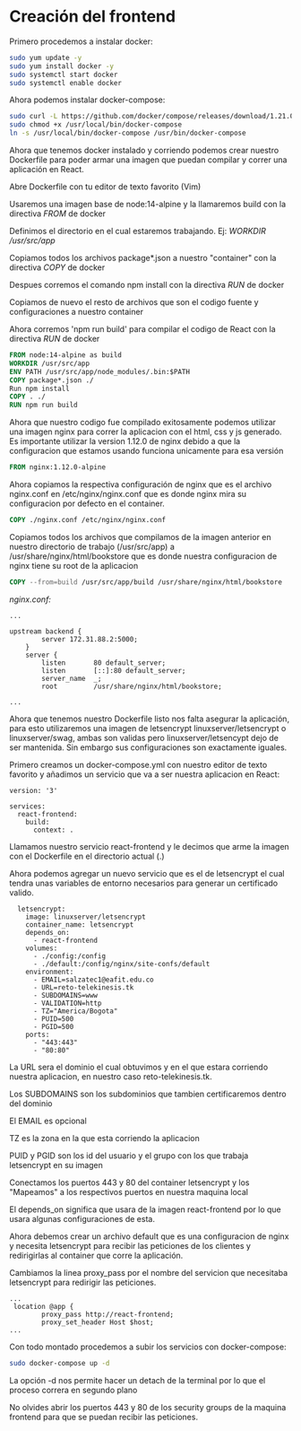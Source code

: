 # Creación del frontend

Primero procedemos a instalar docker:

```bash
sudo yum update -y
sudo yum install docker -y
sudo systemctl start docker
sudo systemctl enable docker
```

Ahora podemos instalar docker-compose:

```bash
sudo curl -L https://github.com/docker/compose/releases/download/1.21.0/docker-compose-`uname -s`-`uname -m` | sudo tee /usr/local/bin/docker-compose
sudo chmod +x /usr/local/bin/docker-compose
ln -s /usr/local/bin/docker-compose /usr/bin/docker-compose
```

Ahora que tenemos docker instalado y corriendo podemos crear nuestro Dockerfile para poder armar una imagen que puedan compilar y correr una aplicación en React.

Abre Dockerfile con tu editor de texto favorito (Vim)

Usaremos una imagen base de node:14-alpine y la llamaremos build con la directiva *FROM* de docker

Definimos el directorio en el cual estaremos trabajando. Ej: *WORKDIR /usr/src/app*

Copiamos todos los archivos package\*.json a nuestro "container" con la directiva *COPY* de docker

Despues corremos el comando npm install con la directiva *RUN* de docker

Copiamos de nuevo el resto de archivos que son el codigo fuente y configuraciones a nuestro container

Ahora corremos 'npm run build' para compilar el codigo de React con la directiva *RUN* de docker

```dockerfile
FROM node:14-alpine as build
WORKDIR /usr/src/app
ENV PATH /usr/src/app/node_modules/.bin:$PATH
COPY package*.json ./
Run npm install
COPY . ./
RUN npm run build
```

Ahora que nuestro codigo fue compilado exitosamente podemos utilizar una imagen nginx para correr la aplicacion con el html, css y js generado.
Es importante utilizar la version 1.12.0 de nginx debido a que la configuracion que estamos usando funciona unicamente para esa versión
```dockerfile
FROM nginx:1.12.0-alpine
```


Ahora copiamos la respectiva configuración de nginx que es el archivo nginx.conf en /etc/nginx/nginx.conf que es donde nginx mira su configuracion por defecto en el container.

```dockerfile
COPY ./nginx.conf /etc/nginx/nginx.conf
```

Copiamos todos los archivos que compilamos de la imagen anterior en nuestro directorio de trabajo (/usr/src/app) a /usr/share/nginx/html/bookstore que es donde nuestra configuracion de nginx tiene su root de la aplicacion

```dockerfile
COPY --from=build /usr/src/app/build /usr/share/nginx/html/bookstore
```

*nginx.conf:*

```
...

upstream backend {
        server 172.31.88.2:5000;
    }
    server {
        listen       80 default_server;
        listen       [::]:80 default_server;
        server_name  _;
        root         /usr/share/nginx/html/bookstore;

...
```

Ahora que tenemos nuestro Dockerfile listo nos falta asegurar la aplicación, para esto utilizaremos una imagen de letsencrypt linuxserver/letsencrypt o linuxserver/swag,
ambas son validas pero linuxserver/letsencypt dejo de ser mantenida. Sin embargo sus configuraciones son exactamente iguales.


Primero creamos un docker-compose.yml con nuestro editor de texto favorito y añadimos un servicio que va a ser nuestra aplicacion en React:


```
version: '3'

services:
  react-frontend:
    build:
      context: .
```

Llamamos nuestro servicio react-frontend y le decimos que arme la imagen con el Dockerfile en el directorio actual (.)

Ahora podemos agregar un nuevo servicio que es el de letsencrypt el cual tendra unas variables de entorno necesarios para generar un certificado valido.

```
  letsencrypt:
    image: linuxserver/letsencrypt
    container_name: letsencrypt
    depends_on:
      - react-frontend
    volumes:
      - ./config:/config
      - ./default:/config/nginx/site-confs/default
    environment:
      - EMAIL=salzatec1@eafit.edu.co
      - URL=reto-telekinesis.tk
      - SUBDOMAINS=www
      - VALIDATION=http
      - TZ="America/Bogota"
      - PUID=500
      - PGID=500
    ports:
      - "443:443"
      - "80:80"
```

La URL sera el dominio el cual obtuvimos y en el que estara corriendo nuestra aplicacion, en nuestro caso reto-telekinesis.tk.

Los SUBDOMAINS son los subdominios que tambien certificaremos dentro del dominio

El EMAIL es opcional

TZ es la zona en la que esta corriendo la aplicacion

PUID y PGID son los id del usuario y el grupo con los que trabaja letsencrypt en su imagen

Conectamos los puertos 443 y 80 del container letsencrypt y los "Mapeamos" a los respectivos puertos en nuestra maquina local

El depends_on significa que usara de la imagen react-frontend por lo que usara algunas configuraciones de esta.

Ahora debemos crear un archivo default que es una configuracion de nginx y necesita letsencrypt para recibir las peticiones de los clientes y redirigirlas al container que corre la aplicación.

Cambiamos la linea proxy_pass por el nombre del servicion que necesitaba letsencrypt para redirigir las peticiones.


```
...
 location @app {
        proxy_pass http://react-frontend;
        proxy_set_header Host $host;
...
```

Con todo montado procedemos a subir los servicios con docker-compose:

```bash
sudo docker-compose up -d
```

La opción -d nos permite hacer un detach de la terminal por lo que el proceso correra en segundo plano

No olvides abrir los puertos 443 y 80 de los security groups de la maquina frontend para que se puedan recibir las peticiones.
